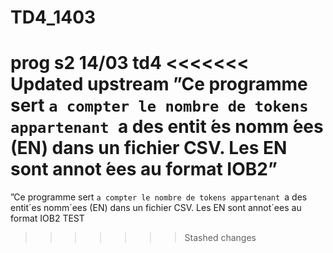 # TD4_1403
prog s2 14/03 td4
<<<<<<< Updated upstream
”Ce programme sert `a compter le nombre de tokens appartenant `a des entit ́es nomm ́ees (EN) dans un fichier CSV. Les EN sont annot ́ees au format IOB2”
=======
”Ce programme sert `a compter le nombre de tokens appartenant `a des entit´es
nomm´ees (EN) dans un fichier CSV. Les EN sont annot´ees au format IOB2 TEST
>>>>>>> Stashed changes
